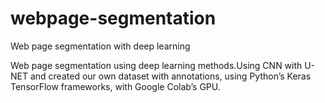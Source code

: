 # webpage-segmentation
Web page segmentation with deep learning 

Web page segmentation using deep learning methods.Using CNN with U-NET and created our own dataset with annotations, using Python’s Keras TensorFlow frameworks, with Google Colab’s GPU.
